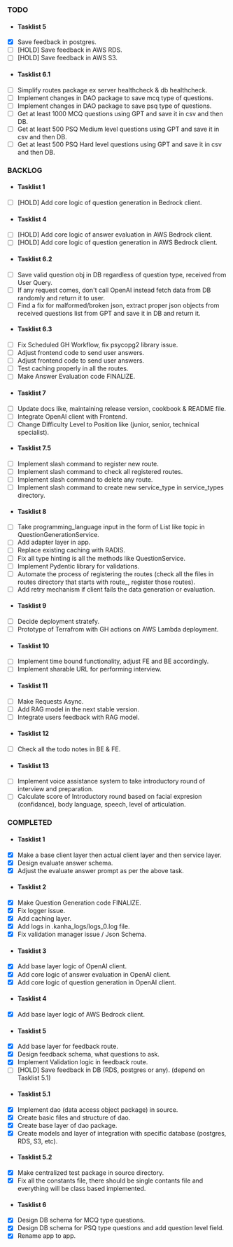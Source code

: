 ### TODO

- #### Tasklist 5
- [x] Save feedback in postgres.
- [ ] [HOLD] Save feedback in AWS RDS.
- [ ] [HOLD] Save feedback in AWS S3.

- #### Tasklist 6.1
- [ ] Simplify routes package ex server healthcheck & db healthcheck.
- [ ] Implement changes in DAO package to save mcq type of questions.
- [ ] Implement changes in DAO package to save psq type of questions.
- [ ] Get at least 1000 MCQ questions using GPT and save it in csv and then DB.
- [ ] Get at least 500 PSQ Medium level questions using GPT and save it in csv and then DB.
- [ ] Get at least 500 PSQ Hard level questions using GPT and save it in csv and then DB.

### BACKLOG

- #### Tasklist 1
- [ ] [HOLD] Add core logic of question generation in Bedrock client.

- #### Tasklist 4
- [ ] [HOLD] Add core logic of answer evaluation in AWS Bedrock client.
- [ ] [HOLD] Add core logic of question generation in AWS Bedrock client.

- #### Tasklist 6.2
- [ ] Save valid question obj in DB regardless of question type, received from User Query.
- [ ] If any request comes, don't call OpenAI instead fetch data from DB randomly and return it to user.
- [ ] Find a fix for malformed/broken json, extract proper json objects from received questions list from GPT and save it in DB and return it.

- #### Tasklist 6.3
- [ ] Fix Scheduled GH Workflow, fix psycopg2 library issue.
- [ ] Adjust frontend code to send user answers.
- [ ] Adjust frontend code to send user answers.
- [ ] Test caching properly in all the routes.
- [ ] Make Answer Evaluation code FINALIZE.

- #### Tasklist 7
- [ ] Update docs like, maintaining release version, cookbook & README file.
- [ ] Integrate OpenAI client with Frontend.
- [ ] Change Difficulty Level to Position like (junior, senior, technical specialist).

- #### Tasklist 7.5
- [ ] Implement slash command to register new route.
- [ ] Implement slash command to check all registered routes.
- [ ] Implement slash command to delete any route.
- [ ] Implement slash command to create new service_type in service_types directory.

- #### Tasklist 8
- [ ] Take programming_language input in the form of List like topic in QuestionGenerationService.
- [ ] Add adapter layer in app.
- [ ] Replace existing caching with RADIS.
- [ ] Fix all type hinting is all the methods like QuestionService.
- [ ] Implement Pydentic library for validations.
- [ ] Automate the process of registering the routes (check all the files in routes directory that starts with route\_, register those routes).
- [ ] Add retry mechanism if client fails the data generation or evaluation.

- #### Tasklist 9
- [ ] Decide deployment stratefy.
- [ ] Prototype of Terrafrom with GH actions on AWS Lambda deployment.

- #### Tasklist 10
- [ ] Implement time bound functionality, adjust FE and BE accordingly.
- [ ] Implement sharable URL for performing interview.

- #### Tasklist 11
- [ ] Make Requests Async.
- [ ] Add RAG model in the next stable version.
- [ ] Integrate users feedback with RAG model.

- #### Tasklist 12
- [ ] Check all the todo notes in BE & FE.

- #### Tasklist 13
- [ ] Implement voice assistance system to take introductory round of interview and preparation.
- [ ] Calculate score of Introductory round based on facial expresion (confidance), body language, speech, level of articulation.

### COMPLETED

- #### Tasklist 1
- [x] Make a base client layer then actual client layer and then service layer.
- [x] Design evaluate answer schema.
- [x] Adjust the evaluate answer prompt as per the above task.

- #### Tasklist 2
- [x] Make Question Generation code FINALIZE.
- [x] Fix logger issue.
- [x] Add caching layer.
- [x] Add logs in .kanha_logs/logs_0.log file.
- [x] Fix validation manager issue / Json Schema.

- #### Tasklist 3
- [x] Add base layer logic of OpenAI client.
- [x] Add core logic of answer evaluation in OpenAI client.
- [x] Add core logic of question generation in OpenAI client.

- #### Tasklist 4
- [x] Add base layer logic of AWS Bedrock client.

- #### Tasklist 5
- [x] Add base layer for feedback route.
- [x] Design feedback schema, what questions to ask.
- [x] Implement Validation logic in feedback route.
- [ ] [HOLD] Save feedback in DB (RDS, postgres or any). (depend on Tasklist 5.1)

- #### Tasklist 5.1
- [x] Implement dao (data access object package) in source.
- [x] Create basic files and structure of dao.
- [x] Create base layer of dao package.
- [x] Create models and layer of integration with specific database (postgres, RDS, S3, etc).

- #### Tasklist 5.2
- [x] Make centralized test package in source directory.
- [x] Fix all the constants file, there should be single contants file and everything will be class based implemented.

- #### Tasklist 6
- [x] Design DB schema for MCQ type questions.
- [x] Design DB schema for PSQ type questions and add question level field.
- [x] Rename app to app.
